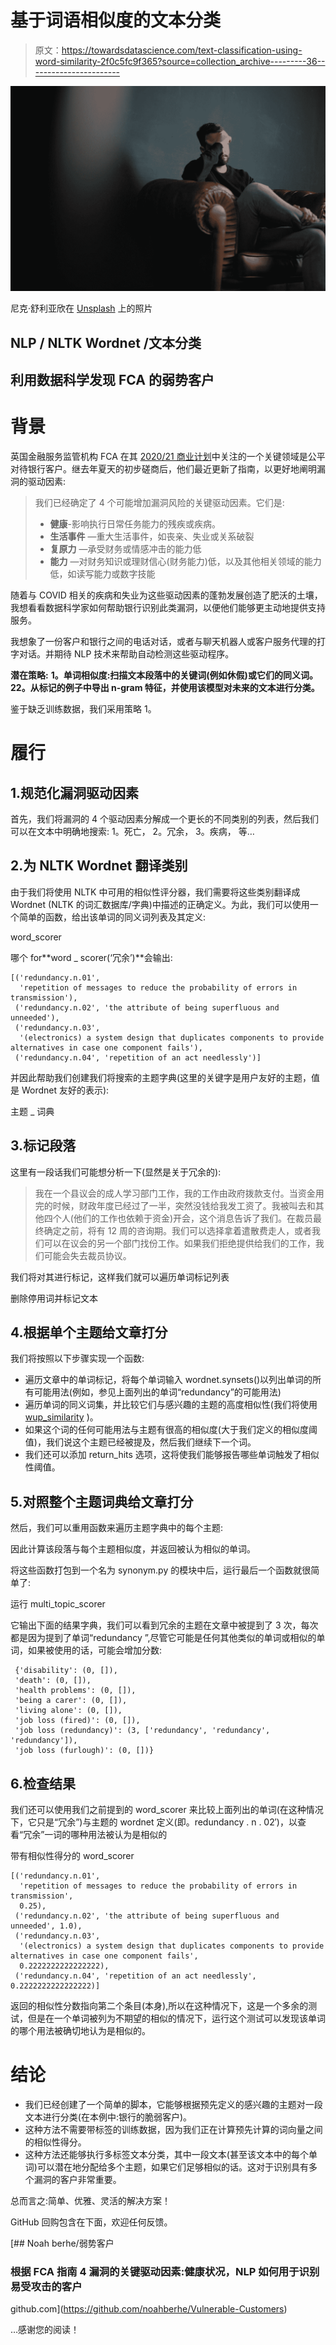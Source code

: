 # 基于词语相似度的文本分类

> 原文：<https://towardsdatascience.com/text-classification-using-word-similarity-2f0c5fc9f365?source=collection_archive---------36----------------------->

![](img/f3393a7eabbe824f74340cc73d77e40c.png)

尼克·舒利亚欣在 [Unsplash](https://unsplash.com?utm_source=medium&utm_medium=referral) 上的照片

## NLP / NLTK Wordnet /文本分类

## 利用数据科学发现 FCA 的弱势客户

# 背景

英国金融服务监管机构 FCA 在其 [2020/21 商业计划](https://www.fca.org.uk/publication/business-plans/business-plan-2020-21.pdf)中关注的一个关键领域是公平对待银行客户。继去年夏天的初步磋商后，他们最近更新了指南，以更好地阐明漏洞的驱动因素:

> 我们已经确定了 4 个可能增加漏洞风险的关键驱动因素。它们是:
> - **健康**-影响执行日常任务能力的残疾或疾病。
> - **生活事件** —重大生活事件，如丧亲、失业或关系破裂
> - **复原力** —承受财务或情感冲击的能力低
> - **能力** —对财务知识或理财信心(财务能力)低，以及其他相关领域的能力低，如读写能力或数字技能

随着与 COVID 相关的疾病和失业为这些驱动因素的蓬勃发展创造了肥沃的土壤，我想看看数据科学家如何帮助银行识别此类漏洞，以便他们能够更主动地提供支持服务。

我想象了一份客户和银行之间的电话对话，或者与聊天机器人或客户服务代理的打字对话。并期待 NLP 技术来帮助自动检测这些驱动程序。

**潜在策略:**
**1。单词相似度:**扫描文本段落中的关键词(例如休假)或它们的同义词。
2**2。从标记的例子中导出 n-gram 特征，并使用该模型对未来的文本进行分类。**

鉴于缺乏训练数据，我们采用策略 1。

# 履行

## 1.规范化漏洞驱动因素

首先，我们将漏洞的 4 个驱动因素分解成一个更长的不同类别的列表，然后我们可以在文本中明确地搜索:
1。死亡，
2。冗余，
3。疾病，
等…

## 2.为 NLTK Wordnet 翻译类别

由于我们将使用 NLTK 中可用的相似性评分器，我们需要将这些类别翻译成 Wordnet (NLTK 的词汇数据库/字典)中描述的正确定义。为此，我们可以使用一个简单的函数，给出该单词的同义词列表及其定义:

word_scorer

哪个 for**word _ scorer(‘冗余’)**会输出:

```
[('redundancy.n.01',
  'repetition of messages to reduce the probability of errors in transmission'),
 ('redundancy.n.02', 'the attribute of being superfluous and unneeded'),
 ('redundancy.n.03',
  '(electronics) a system design that duplicates components to provide alternatives in case one component fails'),
 ('redundancy.n.04', 'repetition of an act needlessly')]
```

并因此帮助我们创建我们将搜索的主题字典(这里的关键字是用户友好的主题，值是 Wordnet 友好的表示):

主题 _ 词典

## 3.标记段落

这里有一段话我们可能想分析一下(显然是关于冗余的):

> 我在一个县议会的成人学习部门工作，我的工作由政府拨款支付。当资金用完的时候，财政年度已经过了一半，突然没钱给我发工资了。我被叫去和其他四个人(他们的工作也依赖于资金)开会，这个消息告诉了我们。在裁员最终确定之前，将有 12 周的咨询期。我们可以选择拿着遣散费走人，或者我们可以在议会的另一个部门找份工作。如果我们拒绝提供给我们的工作，我们可能会失去裁员协议。

我们将对其进行标记，这样我们就可以遍历单词标记列表

删除停用词并标记文本

## 4.根据单个主题给文章打分

我们将按照以下步骤实现一个函数:

*   遍历文章中的单词标记，将每个单词输入 wordnet.synsets()以列出单词的所有可能用法(例如，参见上面列出的单词“redundancy”的可能用法)
*   遍历单词的同义词集，并比较它们与感兴趣的主题的高度相似性(我们将使用 [wup_similarity](https://www.geeksforgeeks.org/nlp-wupalmer-wordnet-similarity/) )。
*   如果这个词的任何可能用法与主题有很高的相似度(大于我们定义的相似度阈值)，我们说这个主题已经被提及，然后我们继续下一个词。
*   我们还可以添加 return_hits 选项，这将使我们能够报告哪些单词触发了相似性阈值。

## 5.对照整个主题词典给文章打分

然后，我们可以重用函数来遍历主题字典中的每个主题:

因此计算该段落与每个主题相似度，并返回被认为相似的单词。

将这些函数打包到一个名为 synonym.py 的模块中后，运行最后一个函数就很简单了:

运行 multi_topic_scorer

它输出下面的结果字典，我们可以看到冗余的主题在文章中被提到了 3 次，每次都是因为提到了单词“redundancy ”,尽管它可能是任何其他类似的单词或相似的单词，如果被使用的话，可能会增加分数:

```
 {'disability': (0, []),
 'death': (0, []),
 'health problems': (0, []),
 'being a carer': (0, []),
 'living alone': (0, []),
 'job loss (fired)': (0, []),
 'job loss (redundancy)': (3, ['redundancy', 'redundancy', 'redundancy']),
 'job loss (furlough)': (0, [])}
```

## 6.检查结果

我们还可以使用我们之前提到的 word_scorer 来比较上面列出的单词(在这种情况下，它只是“冗余”)与主题的 wordnet 定义(即。redundancy . n . 02′)，以查看“冗余”一词的哪种用法被认为是相似的

带有相似性得分的 word_scorer

```
[('redundancy.n.01',
  'repetition of messages to reduce the probability of errors in transmission',
  0.25),
 ('redundancy.n.02', 'the attribute of being superfluous and unneeded', 1.0),
 ('redundancy.n.03',
  '(electronics) a system design that duplicates components to provide alternatives in case one component fails',
  0.2222222222222222),
 ('redundancy.n.04', 'repetition of an act needlessly', 0.2222222222222222)]
```

返回的相似性分数指向第二个条目(本身),所以在这种情况下，这是一个多余的测试，但是在一个单词被列为不期望的相似的情况下，运行这个测试可以发现该单词的哪个用法被确切地认为是相似的。

# 结论

*   我们已经创建了一个简单的脚本，它能够根据预先定义的感兴趣的主题对一段文本进行分类(在本例中:银行的脆弱客户)。
*   这种方法不需要带标签的训练数据，因为我们正在计算预先计算的词向量之间的相似性得分。
*   这种方法还能够执行多标签文本分类，其中一段文本(甚至该文本中的每个单词)可以潜在地分配给多个主题，如果它们足够相似的话。这对于识别具有多个漏洞的客户非常重要。

总而言之:简单、优雅、灵活的解决方案！

GitHub 回购包含在下面，欢迎任何反馈。

[](https://github.com/noahberhe/Vulnerable-Customers) [## Noah berhe/弱势客户

### 根据 FCA 指南 4 漏洞的关键驱动因素:健康状况，NLP 如何用于识别易受攻击的客户

github.com](https://github.com/noahberhe/Vulnerable-Customers) 

…感谢您的阅读！